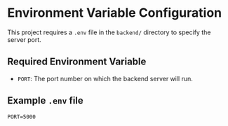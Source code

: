 # Environment Variable Configuration

This project requires a `.env` file in the `backend/` directory to specify the server port.

## Required Environment Variable

- `PORT`: The port number on which the backend server will run.

## Example `.env` file

```
PORT=5000
```
